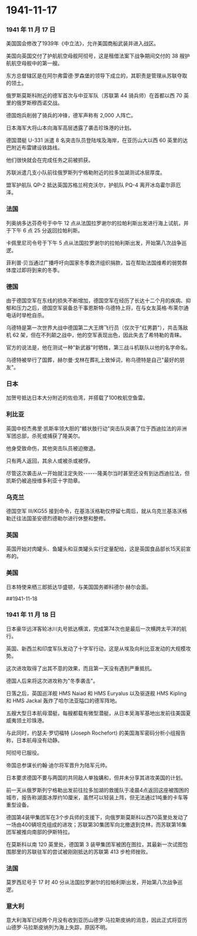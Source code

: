 # 1941-11-17

### 1941 年 11 月 17 日

美国国会修改了1939年《中立法》，允许美国商船武装并进入战区。

美国向英国交付了护航航空母舰阿彻号，这是租借法案下战争期间交付的 38
艘护航航空母舰中的第一艘。

东方总督辖区是在阿尔弗雷德·罗森堡的领导下成立的，其职责是管理从苏联夺取的领土。

俄罗斯莫斯科附近的德军首次与中亚军队（苏联第 44 骑兵师）在首都以西 70
英里的俄罗斯穆西诺交战。

德国炮兵削弱了骑兵的冲锋，德军声称有 2,000 人阵亡。

日本海军大将山本向海军高层透露了袭击珍珠港的计划。

德国潜艇 U-331 派遣 8 名突击队员登陆埃及海岸，在亚历山大以西 60
英里的达巴附近布雷建设铁路线。

他们很快就会在完成任务之前被抓获。

苏联派遣几支小队前往俄罗斯列宁格勒附近的拉多加湖测试冰层厚度。

盟军护航队 QP-2 抵达英国苏格兰柯克沃尔，护航队 PQ-4 离开冰岛霍尔菲厄泽。

### 法国

列奥纳多达芬奇号于中午 12
点从法国拉罗谢尔的拉帕利斯出发进行海上试航，并于下午 6 点 25
分返回拉帕利斯。

卡佩里尼司令号于下午 5
点从法国拉罗谢尔的拉帕利斯出发，开始第八次战争巡逻。

菲利普·贝当通过广播呼吁向国家冬季救济组织捐款，旨在帮助法国维希的弱势群体度过即将到来的冬季。

### 德国

由于德国空军在东线的损失不断增加，德国空军在经历了长达十二个月的疾病、抑郁和压力之后，德国空军装备总干事恩斯特·乌德特上将，在与女友英格·布莱尔通电话时举枪自杀。

乌德特是第一次世界大战中德国第二大王牌飞行员（仅次于"红男爵"），共击落敌机
62 架，但在不列颠之战中，他的空军表现出色，因此失去了希特勒的青睐。

官方的说法是，他在测试一种"新武器"时牺牲，第三战斗机联队以他的名字命名。

乌德特被举行了国葬，赫尔曼·戈林在葬礼上致悼词，称乌德特是自己"最好的朋友"。

### 日本

加贺号抵达日本大分附近的佐伯湾，并搭载了100枚航空鱼雷。

### 利比亚

英国中校杰弗里·凯斯率领大胆的"鳍状肢行动"突击队突袭了位于西迪拉法的非洲军团总部，杀死或捕获了隆美尔。

他身受致命伤，其他突击队员被迫撤退。

只有两人返回，其余人或被杀或被俘。

尽管这次袭击从一开始就注定失败------隆美尔当时甚至还没有到达西迪拉法，但凯斯仍被追授维多利亚十字勋章。

### 乌克兰

德国空军 III/KG55
接到命令，在基洛沃格勒仅停留七周后，就从乌克兰基洛沃格勒迁往法国圣安德烈德勒尔进行休整和整修。

### 英国

英国开始对肉罐头、鱼罐头和豆类罐头实行定量配给，这是英国食品部长15天前宣布的。

### 美国

日本特使来栖三郎抵达华盛顿，与美国国务卿科德尔·赫尔会面。

##1941-11-18

### 1941 年 11 月 18 日

日本豪华远洋客轮冰川丸号抵达横滨，完成第74次也是最后一次横跨太平洋的航行。

英国、新西兰和印度军队发动了十字军行动，这是从埃及向利比亚发动的大规模攻势。

这次进攻取得了出其不意的效果，而且第一天没有遇到严重抵抗。

德国人后来将这次进攻称为"冬季袭击"。

日落之后，英国巡洋舰 HMS Naiad 和 HMS Euryalus 以及驱逐舰 HMS Kipling 和
HMS Jackal 轰炸了哈尔法亚隘口的德军阵地。

五艘大型日本航母潜艇，每艘都载有微型潜艇，从日本吴海军基地出发前往美国夏威夷领土珍珠港。

与此同时，约瑟夫·罗切福特 (Joseph Rochefort)
的美国海军密码分析小组报告称，日本航母没有动静。

阿彻号已服役。

帝国总参谋长约翰·迪尔将军晋升为陆军元帅。

日本要求德国不要与两国的共同敌人单独媾和，但并未分享其进攻美国的计划。

前一天从俄罗斯列宁格勒出发前往拉多加湖的救援队于凌晨4点返回这座被围困的城市，报告称湖面冰厚约10厘米，虽然可以轻装上阵，但无法通过1吨重的卡车等重型设备。

德国第4装甲集团军在3个步兵师的支援下，向俄罗斯莫斯科以西70英里处发动了一场由400辆坦克组成的进攻；苏联第30集团军向北撤退到克林，而苏联第16集团军被推向南部的伊斯特拉。

在莫斯科以南 120 英里处，德国第 3
装甲集团军被困在图拉，其最新一次试图包围那里的苏联驻军的尝试被刚刚抵达的苏联第
413 步枪师挫败。

### 法国

莫罗西尼号于 17 时 40
分从法国拉罗谢尔的拉帕利斯出发，开始第八次战争巡逻。

### 意大利

意大利海军已经两个月没有收到亚历山德罗·马拉斯皮纳的消息，因此正式将亚历山德罗·马拉斯皮纳列为海上失踪，原因不明。